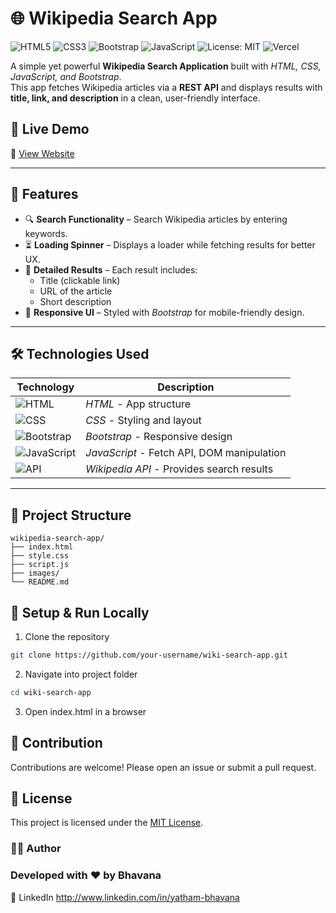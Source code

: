 # 🌐 Wikipedia Search App  

![HTML5](https://img.shields.io/badge/HTML5-E34F26?style=flat-square&logo=html5&logoColor=white)
![CSS3](https://img.shields.io/badge/CSS3-1572B6?style=flat-square&logo=css3&logoColor=white)
![Bootstrap](https://img.shields.io/badge/Bootstrap-7952B3?style=flat-square&logo=bootstrap&logoColor=white)
![JavaScript](https://img.shields.io/badge/JavaScript-F7DF1E?style=flat-square&logo=javascript&logoColor=black)
![License: MIT](https://img.shields.io/badge/License-MIT-yellow.svg)
![Vercel](https://img.shields.io/badge/Deployed%20on-Vercel-blue)



A simple yet powerful **Wikipedia Search Application** built with *HTML, CSS, JavaScript, and Bootstrap*.  
This app fetches Wikipedia articles via a **REST API** and displays results with **title, link, and description** in a clean, user-friendly interface.  

## 🚀 Live Demo
🔗 [View Website](https://wikipedia-search-app-six.vercel.app/)  

---

## 🚀 Features  
- 🔍 **Search Functionality** – Search Wikipedia articles by entering keywords.  
- ⏳ **Loading Spinner** – Displays a loader while fetching results for better UX.  
- 📑 **Detailed Results** – Each result includes:
  - Title (clickable link)  
  - URL of the article  
  - Short description  
- 🎨 **Responsive UI** – Styled with *Bootstrap* for mobile-friendly design.  

---

## 🛠 Technologies Used  

| Technology | Description |
|------------|------------|
| ![HTML](https://img.shields.io/badge/-HTML5-orange?logo=html5&logoColor=white&style=flat) | *HTML* - App structure |
| ![CSS](https://img.shields.io/badge/-CSS3-blue?logo=css3&logoColor=white&style=flat) | *CSS* - Styling and layout |
| ![Bootstrap](https://img.shields.io/badge/-Bootstrap-purple?logo=bootstrap&logoColor=white&style=flat) | *Bootstrap* - Responsive design |
| ![JavaScript](https://img.shields.io/badge/-JavaScript-yellow?logo=javascript&logoColor=white&style=flat) | *JavaScript* - Fetch API, DOM manipulation |
| ![API](https://img.shields.io/badge/-Wikipedia%20API-green?logo=wikipedia&logoColor=white&style=flat) | *Wikipedia API* - Provides search results |

---


## 📂 Project Structure
```plaintext
wikipedia-search-app/
├── index.html
├── style.css
├── script.js
├── images/
└── README.md
```

## 🔧 Setup & Run Locally  


1.  Clone the repository
```bash
git clone https://github.com/your-username/wiki-search-app.git
```

2.  Navigate into project folder
```bash
cd wiki-search-app
```

3. Open index.html in a browser 


## 🤝 Contribution
Contributions are welcome! Please open an issue or submit a pull request.


## 📜 License
This project is licensed under the [MIT License](LICENSE).


### 👩‍💻 Author

### Developed with ❤️ by Bhavana
🔗 LinkedIn
 http://www.linkedin.com/in/yatham-bhavana 
